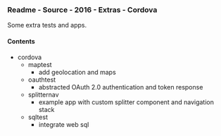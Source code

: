 ### Readme - Source - 2016 - Extras - Cordova

Some extra tests and apps.

#### Contents
* cordova
  * maptest
    * add geolocation and maps
  * oauthtest
    * abstracted OAuth 2.0 authentication and token response
  * splitternav
    * example app with custom splitter component and navigation stack
  * sqltest
    * integrate web sql
